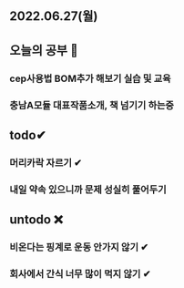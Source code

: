 ## 2022.06.27(월)

## 오늘의 공부 🎉
### cep사용법 BOM추가 해보기 실습 및 교육
### 충남A모듈 대표작품소개, 책 넘기기 하는중

## todo✔
### 머리카락 자르기 ✔
### 내일 약속 있으니까 문제 성실히 풀어두기 
 
## untodo ❌
### 비온다는 핑계로 운동 안가지 않기 ✔
### 회사에서 간식 너무 많이 먹지 않기 ✔
